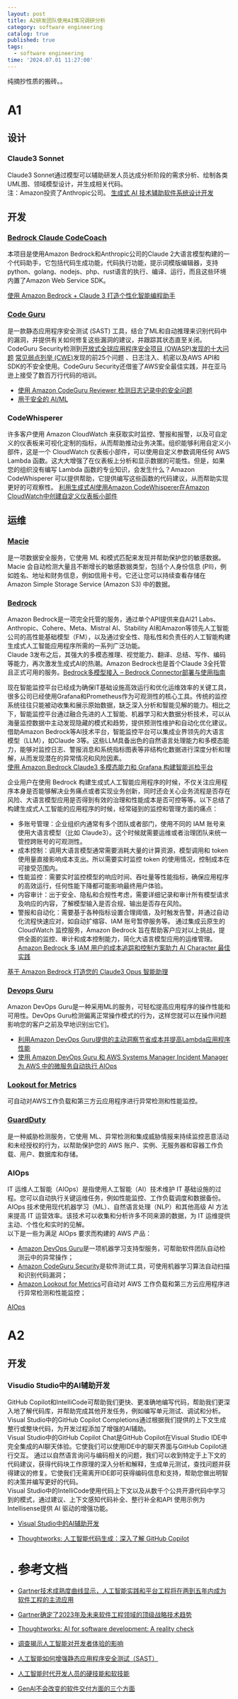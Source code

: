 ```yaml
---
layout: post
title: A2研发团队使用AI情况调研分析
category: software engineering
catalog: true
published: true
tags:
  - software engineering
time: '2024.07.01 11:27:00'
---
```


纯摘抄性质的搬砖。。
<!--more-->

# A1
## 设计
### Claude3 Sonnet
Claude3 Sonnet通过模型可以辅助研发人员达成分析阶段的需求分析、绘制各类UML图、领域模型设计，并生成相关代码。  
注：Amazon投资了Anthropic公司。
[生成式 AI 技术辅助软件系统设计开发](https://aws.amazon.com/cn/blogs/china/generative-ai-technology-assists-software-system-design-and-development/)

## 开发
### [Bedrock Claude CodeCoach](https://github.com/aws-samples/bedrock-claude-codecoach/blob/main/README.zh.md)
本项目是使用Amazon Bedrock和Anthropic公司的Claude 2大语言模型构建的一个代码助手，它包括代码生成功能，代码执行功能，提示词模版编辑器，支持python、golang、nodejs、php、rust语言的执行、编译、运行，而且这些环境内置了Amazon Web Service SDK。

[使用 Amazon Bedrock + Claude 3 打造个性化智能编程助手](https://aws.amazon.com/cn/blogs/china/create-a-personalized-smart-programming-assistant-with-amazon-bedrock-and-claude-3/)

### [Code Guru](https://aws.amazon.com/codeguru/)
是一款静态应用程序安全测试 (SAST) 工具，结合了ML和自动推理来识别代码中的漏洞，并提供有关如何修复这些漏洞的建议，并跟踪其状态直至关闭。CodeGuru Security检测到[开放式全球应用程序安全项目 (OWASP)发现的十大问题](https://owasp.org/www-project-top-ten/) [常见弱点列举 (CWE)](https://cwe.mitre.org/top25/archive/2022/2022_cwe_top25.html)发现的前25个问题 、日志注入、机密以及AWS API和SDK的不安全使用。CodeGuru Security还借鉴了AWS安全最佳实践，并在亚马逊上接受了数百万行代码的培训。

- [使用 Amazon CodeGuru Reviewer 检测日志记录中的安全问题](https://aws.amazon.com/cn/blogs/devops/detecting-security-issues-in-logging-with-amazon-codeguru-reviewer/)
- [用于安全的 AI/ML](https://docs.aws.amazon.com/prescriptive-guidance/latest/security-reference-architecture/ai-ml.html)

### CodeWhisperer
许多客户使用 Amazon CloudWatch 来获取实时监控、警报和报警，以及可自定义的仪表板来可视化定制的指标，从而帮助推动业务决策。组织能够利用自定义小部件，这是一个 CloudWatch 仪表板小部件，可以使用自定义参数调用任何 AWS Lambda 函数。这大大增强了在仪表板上分析和显示数据的可能性。但是，如果您的组织没有编写 Lambda 函数的专业知识，会发生什么？Amazon CodeWhisperer 可以提供帮助，它提供编写这些函数的代码建议，从而帮助实现更好的可观察性。
[利用生成式AI使用Amazon CodeWhisperer在Amazon CloudWatch中创建自定义仪表板小部件](https://aws.amazon.com/cn/blogs/mt/leverage-generative-ai-to-create-custom-dashboard-widgets-in-amazon-cloudwatch-using-amazon-codewhisperer/)

## 运维
### [Macie](https://aws.amazon.com/macie/)
是一项数据安全服务，它使用 ML 和模式匹配来发现并帮助保护您的敏感数据。Macie 会自动检测大量且不断增长的敏感数据类型，包括个人身份信息 (PII)，例如姓名、地址和财务信息，例如信用卡号。它还让您可以持续查看存储在 Amazon Simple Storage Service (Amazon S3) 中的数据。

### [Bedrock](https://aws.amazon.com/cn/bedrock/)
Amazon Bedrock是一项完全托管的服务，通过单个API提供来自AI21 Labs、Anthropic、Cohere、Meta、Mistral AI、Stability AI和Amazon等领先人工智能公司的高性能基础模型（FM），以及通过安全性、隐私性和负责任的人工智能构建生成式人工智能应用程序所需的一系列广泛功能。  
Claude 3发布之后，其强大的多模态推理、视觉能力、翻译、总结、写作、编码等能力，再次激发生成式AI的热潮。Amazon Bedrock也是首个Claude 3全托管且正式可用的服务。[Bedrock多模型接入 – Bedrock Connector部署与使用指南](https://aws.amazon.com/cn/blogs/china/bedrock-multi-model-access-bedrock-connector-deployment-and-usage-guide/)

现在智能监控平台已经成为确保IT基础设施高效运行和优化运维效率的关键工具，很多公司已经使用Grafana和Prometheus作为可观测性的核心工具。传统的监控系统往往只能被动收集和展示原始数据，缺乏深入分析和智能见解的能力。相比之下，智能监控平台通过融合先进的人工智能、机器学习和大数据分析技术，可以从海量监控数据中主动发现隐藏的模式和趋势，提供预测性维护和自动化优化建议。  
借助Amazon Bedrock等AI技术平台，智能监控平台可以集成业界领先的大语言模型（LLM），如Claude 3等。这些LLM具备出色的自然语言处理能力和多模态能力，能够对监控日志、警报消息和系统指标图表等非结构化数据进行深度分析和理解，从而发现潜在的异常情况和风险因素。  
[使用 Amazon Bedrock Claude3 多模态能力和 Grafana 构建智能巡检平台](https://aws.amazon.com/cn/blogs/china/using-amazon-bedrock-claude3-multimodal-capabilities-and-grafana-to-build-an-intelligent-inspection-platform/)

企业用户在使用 Bedrock 构建生成式人工智能应用程序的时候，不仅关注应用程序本身是否能够解决业务痛点或者实现业务创新，同时还会关心业务流程是否存在风险、大语言模型应用是否得到有效的治理和性能成本是否可控等等。以下总结了构建生成式人工智能的应用程序的时候，经常碰到的监控和管理方面的痛点：
- 多账号管理：企业组织内通常有多个团队或者部门，使用不同的 IAM 账号来使用大语言模型（比如 Claude3）。这个时候就需要运维或者治理团队来统一管控跨账号的可观测性。
- 成本控制：调用大语言模型通常需要消耗大量的计算资源，模型调用和 token 使用量直接影响成本支出。所以需要实时监控 token 的使用情况，控制成本在可接受范围内。
- 性能监控：需要实时监控模型的响应时间、吞吐量等性能指标，确保应用程序的高效运行，任何性能下降都可能影响最终用户体验。
- 内容审计：出于安全、隐私和合规性考虑，需要详细记录和审计所有模型请求及响应的内容，了解模型输入是否合规、输出是否存在风险。
- 警报和自动化：需要基于各种指标设置合理阈值，及时触发告警，并通过自动化流程快速应对，如自动扩缩容、IAM 账号暂停服务等。
通过集成云原生的 CloudWatch 监控服务，Amazon Bedrock 旨在帮助客户应对以上挑战，提供全面的监控、审计和成本控制能力，简化大语言模型应用的运维管理。
[Amazon Bedrock 多 IAM 用户的成本追踪和控制方案助力 AI Character 最佳实践](https://aws.amazon.com/cn/blogs/china/monitor-generative-ai-applications-for-multi-iam-user-scenarios-using-amazon-bedrock-and-amazon-cloudwatch/)

[基于 Amazon Bedrock 打造您的 Claude3 Opus 智能助理](https://aws.amazon.com/cn/blogs/china/build-your-claude3-opus-smart-assistant-on-amazon-bedrock/)

### [Devops Guru](https://aws.amazon.com/devops-guru/)
Amazon DevOps Guru是一种采用ML的服务，可轻松提高应用程序的操作性能和可用性。DevOps Guru检测偏离正常操作模式的行为，这样您就可以在操作问题影响您的客户之前及早地识别出它们。

- [利用Amazon DevOps Guru提供的主动洞察节省成本并提高Lambda应用程序性能](https://aws.amazon.com/cn/blogs/devops/save-cost-and-improve-lambda-application-performance-with-proactive-insights-from-amazon-devops-guru/)
- [使用 Amazon DevOps Guru 和 AWS Systems Manager Incident Manager 为 AWS 中的微服务自动执行 AIOps](https://aws.amazon.com/cn/blogs/mt/automate-aiops-for-your-microservices-in-aws-using-amazon-devops-guru-and-aws-systems-manager-incident-manager/)

### [Lookout for Metrics](https://aws.amazon.com/lookout-for-metrics/)
可自动对AWS工作负载和第三方云应用程序进行异常检测和性能监控。

### [GuardDuty](https://aws.amazon.com/guardduty/)
是一种威胁检测服务，它使用 ML、异常检测和集成威胁情报来持续监控恶意活动和未经授权的行为，以帮助保护您的 AWS 账户、实例、无服务器和容器工作负载、用户、数据库和存储。

### AIOps
IT 运维人工智能（AIOps）是指使用人工智能（AI）技术维护 IT 基础设施的过程。您可以自动执行关键运维任务，例如性能监控、工作负载调度和数据备份。AIOps 技术使用现代机器学习（ML）、自然语言处理（NLP）和其他高级 AI 方法来提高 IT 运营效率。该技术可以收集和分析许多不同来源的数据，为 IT 运维提供主动、个性化和实时的见解。  
以下是一些为满足 AIOps 要求而构建的 AWS 产品：
- [Amazon DevOps Guru](https://aws.amazon.com/devops-guru/)是一项机器学习支持型服务，可帮助软件团队自动检测云中的异常操作；
- [Amazon CodeGuru Security](https://aws.amazon.com/codeguru/)是软件测试工具，可使用机器学习算法自动扫描和识别代码漏洞；
- [Amazon Lookout for Metrics](https://aws.amazon.com/lookout-for-metrics/)可自动对 AWS 工作负载和第三方云应用程序进行异常检测和性能监控；

[AIOps](https://aws.amazon.com/cn/what-is/aiops/)

# A2

## 开发
### Visudio Studio中的AI辅助开发
GitHub Copilot和IntelliCode可帮助我们更快、更准确地编写代码，帮助我们更深入地了解代码库，并帮助完成其他开发任务，例如编写单元测试、调试和分析。  
Visual Studio中的GitHub Copilot Completions通过根据我们提供的上下文生成整行或整块代码，为开发过程添加了增强的AI辅助。  
Visual Studio中的GitHub Copilot Chat是GitHub Copilot在Visual Studio IDE中完全集成的AI聊天体验。它使我们可以使用IDE中的聊天界面与GitHub Copilot进行交互。  通过以自然语言询问与编码相关的问题，我们可以收到特定于上下文的代码建议，获得代码块工作原理的深入分析和解释，生成单元测试，查找问题并获得建议的修复。它使我们无需离开IDE即可获得编码信息和支持，帮助您做出明智的决策并编写更好的代码。  
Visual Studio中的IntelliCode使用代码上下文以及从数千个公共开源代码中学习到的模式，通过建议、上下文感知代码补全、整行补全和API 使用示例为Intellisense提供 AI 驱动的增强功能。

- [Visual Studio中的AI辅助开发](https://learn.microsoft.com/en-us/visualstudio/ide/ai-assisted-development-visual-studio?view=vs-2022)
- [Thoughtworks: 人工智能代码生成：深入了解 GitHub Copilot](https://www.thoughtworks.com/insights/blog/generative-ai/ai-powered-code-generation-deep-dive-into-github-copilot)

- # 参考文档
- [Gartner技术成熟度曲线显示，人工智能实践和平台工程将在两到五年内成为软件工程的主流应用](https://www.gartner.com/en/newsroom/press-releases/2023-11-28-gartner-hype-cycle-shows-ai-practices-and-platform-engineering-will-reach-mainstream-adoption-in-software-engineering-in-two-to-five-years)
- [Gartner确定了2023年及未来软件工程领域的顶级战略技术趋势](https://www.gartner.com/en/newsroom/press-releases/gartner-identifies-the-top-strategic-technology-trends-in-software-engineering-trends-for-2023)
- [Thoughtworks: AI for software development: A reality check](https://www.thoughtworks.com/content/dam/thoughtworks/documents/presentations/tw_pres_LeadDev_Berlin_23_AI%20for%20software%20development_%20A%20reality%20check_birgitta_boeckeler.pdf)
- [调查揭示人工智能对开发者体验的影响](https://github.blog/2023-06-13-survey-reveals-ais-impact-on-the-developer-experience/)
- [人工智能如何增强静态应用程序安全测试（SAST）](https://github.blog/2024-05-09-how-ai-enhances-static-application-security-testing-sast/)
- [人工智能时代开发人员的硬技能和软技能](https://github.blog/2024-03-07-hard-and-soft-skills-for-developers-coding-in-the-age-of-ai/)
- [GenAI不会改变的软件交付方面的三个方面](https://www.thoughtworks.com/insights/blog/generative-ai/three-things-GenAI-will-not-change-about-software-delivery)
